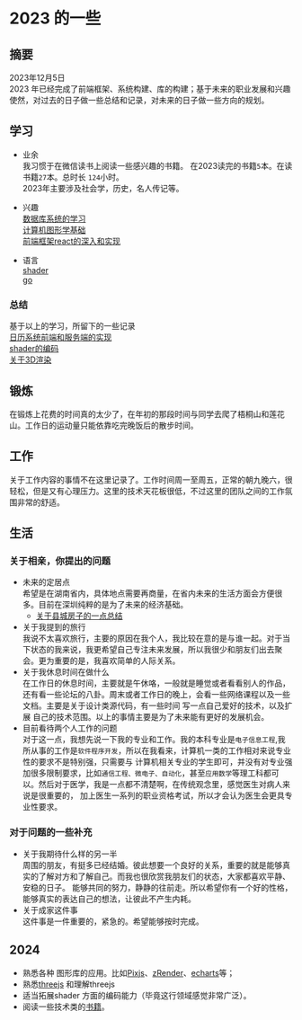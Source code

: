 # 2023 的一些
## 摘要
2023年12月5日  
2023 年已经完成了前端框架、系统构建、库的构建；基于未来的职业发展和兴趣使然，对过去的日子做一些总结和记录，对未来的日子做一些方向的规划。
## 学习
- 业余  
我习惯于在微信读书上阅读一些感兴趣的书籍。
在2023读完的书籍`5`本。在读书籍`27`本。总时长 `124`小时。   
2023年主要涉及社会学，历史，名人传记等。

- 兴趣   
[数据库系统的学习]()   
[计算机图形学基础]()   
[前端框架react的深入和实现]()
- 语言  
 [shader](https://thebookofshaders.com/)  
 [go](https://books.studygolang.com/gopl-zh/)
### 总结
基于以上的学习，所留下的一些记录  
[日历系统前端和服务端的实现](https://ucalendar.cn/)    
[shader的编码](https://www.shadertoy.com/user/linround)  
[关于3D渲染](https://three.ucalendar.cn/)

## 锻炼
在锻炼上花费的时间真的太少了，在年初的那段时间与同学去爬了梧桐山和莲花山。工作日的运动量只能依靠吃完晚饭后的散步时间。
## 工作
关于工作内容的事情不在这里记录了。工作时间周一至周五，正常的朝九晚六，很轻松，但是又有心理压力。这里的技术天花板很低，不过这里的团队之间的工作氛围非常的舒适。
## 生活
### 关于相亲，你提出的问题
- 未来的定居点  
希望是在湖南省内，具体地点需要再商量，在省内未来的生活方面会方便很多。目前在深圳纯粹的是为了未来的经济基础。
  - [关于县城房子的一点总结](https://github.com/linround/gitBook/blob/main/life/house.md)
- 关于我提到的旅行  
我说不太喜欢旅行，主要的原因在我个人，我比较在意的是与谁一起。对于当下状态的我来说，我更希望自己专注未来发展，所以我很少和朋友们出去聚会。更为重要的是，我喜欢简单的人际关系。
- 关于我休息时间在做什么  
在工作日的休息时间，主要就是午休咯，一般就是睡觉或者看看别人的作品，还有看一些论坛的八卦。周末或者工作日的晚上，会看一些网络课程以及一些文档。主要是关于设计类源代码，有一些时间
写一点自己爱好的技术，以及扩展 自己的技术范围。以上的事情主要是为了未来能有更好的发展机会。
- 目前看待两个人工作的问题   
对于这一点，我想先说一下我的专业和工作。我的本科专业是`电子信息工程`,我所从事的工作是`软件程序开发`，所以在我看来，计算机一类的工作相对来说专业性的要求不是特别强，只需要与
计算机相关专业的学生即可，并没有对专业强加很多限制要求，比如`通信工程、微电子、自动化`，甚至`应用数学`等理工科都可以。然后对于医学，我是一点都不清楚啊，在传统观念里，感觉医生对病人来说是很重要的，
加上医生一系列的职业资格考试，所以才会认为医生会更具专业性要求。
### 对于问题的一些补充
- 关于我期待什么样的另一半   
周围的朋友，有挺多已经结婚。彼此想要一个良好的关系，重要的就是能够真实的了解对方和了解自己。而我也很欣赏我朋友们的状态，大家都喜欢平静、安稳的日子。
能够共同的努力，静静的往前走。所以希望你有一个好的性格，能够真实的表达自己的想法，让彼此不产生内耗。
- 关于成家这件事  
这件事是一件重要的，紧急的。希望能够按时完成。


## 2024
- 熟悉各种 图形库的应用。比如[Pixjs](https://pixijs.com/)、[zRender](https://github.com/ecomfe/zrender)、[echarts](https://github.com/apache/echarts)等；
- 熟悉[threejs](https://github.com/mrdoob/three.js/) 和理解threejs
- 适当拓展shader 方面的编码能力（毕竟这行领域感觉非常广泛）。
- 阅读一些技术类的[书籍](https://github.com/QianMo/Awesome-Unity-Shader)。

